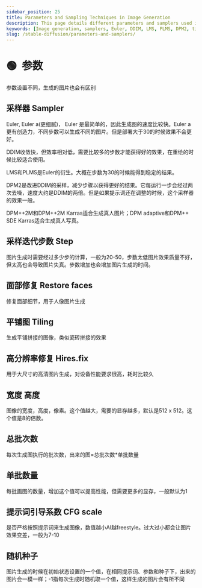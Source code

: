```yaml
---
sidebar_position: 25
title: Parameters and Sampling Techniques in Image Generation
description: This page details different parameters and samplers used in image generation, explaining their effects and optimal settings.
keywords: [Image generation, samplers, Euler, DDIM, LMS, PLMS, DPM2, tiling, high-resolution, CFG scale, random seed]
slug: /stable-diffusion/parameters-and-samplers/
---
```


# 🟢  参数

参数设置不同，生成的图片也会有区别

## 采样器 Sampler

Euler, Euler a(更细腻)， Euler 是最简单的，因此生成图的速度比较快。Euler a更有创造力，不同步数可以生成不同的图片。但是部署大于30的时候效果不会更好。

DDIM收敛快，但效率相对低，需要比较多的步数才能获得好的效果，在重绘的时候比较适合使用。

LMS和PLMS是Euler的衍生。大概在步数为30的时候能得到稳定的结果。

DPM2是改进DDIM的采样，减少步骤以获得更好的结果。它每运行一步会经过两次去噪，速度大约是DDIM的两倍。但是如果提示词还在调整的时候，这个采样器的效果一般。

DPM++2M和DPM++2M Karras适合生成真人图片；DPM adaptive和DPM++ SDE Karras适合生成真人写真。

## 采样迭代步数 Step

图片生成时需要经过多少步的计算，一般为20-50，步数太低图片效果质量不好，但太高也会导致图片失真。步数增加也会增加图片生成的时间。

## 面部修复 Restore faces

修复面部细节，用于人像图片生成

## 平铺图 Tiling

生成平铺拼接的图像，类似瓷砖拼接的效果

## 高分辨率修复 Hires.fix

用于大尺寸的高清图片生成，对设备性能要求很高，耗时比较久

## 宽度 高度

图像的宽度，高度，像素。这个值越大，需要的显存越多，默认是512 x 512。这个值是8的倍数。

## 总批次数

每次生成图执行的批次数，出来的图=总批次数*单批数量

## 单批数量

每批画图的数量，增加这个值可以提高性能，但需要更多的显存，一般默认为1

## 提示词引导系数 CFG scale

是否严格按照提示词来生成图像，数值越小AI越freestyle。过大过小都会让图片效果变差，一般为7-10

## 随机种子

图片生成的时候在初始状态设置的一个值，在相同提示词、参数和种子下，出来的图片会一模一样；-1指每次生成时随机取一个值，这样生成的图片会有所不同